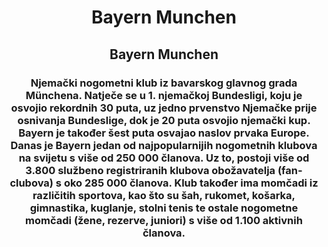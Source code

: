 <html>
<head>
<meta charset="UTF-8">
<link rel="stylesheet" type="text/css" href="uređivanje.css>
<title>Bayern Munchen</title>
</head>
<body background="pozadina.png>
	<div class="sve">
		<div class="naslov">
			<h1 align="center" >Bayern Munchen</h1>
		</div>
		<div class="tijelo">
			<p class="link">
				<h2 align="center">Bayern Munchen</h2>
				<p>
					<h3 align="center">Njemački nogometni klub iz bavarskog glavnog grada Münchena.
Natječe se u 1. njemačkoj Bundesligi, koju je osvojio rekordnih 30 puta, uz jedno prvenstvo Njemačke prije osnivanja Bundeslige, dok je 20 puta osvojio njemački kup.
Bayern je također šest puta osvajao naslov prvaka Europe.
Danas je Bayern jedan od najpopularnijih nogometnih klubova na svijetu s više od 250 000 članova.
Uz to, postoji više od 3.800 službeno registriranih klubova obožavatelja (fan-clubova) s oko 285 000 članova.
Klub također ima momčadi iz različitih sportova, kao što su šah, rukomet, košarka, gimnastika, kuglanje, stolni tenis te ostale nogometne momčadi (žene, rezerve, juniori) s više od 1.100 aktivnih članova.
			</p>
			</p>
		</div>
		<div class="zaglavlje">
		</div>
	</div>
</body>
</html>
